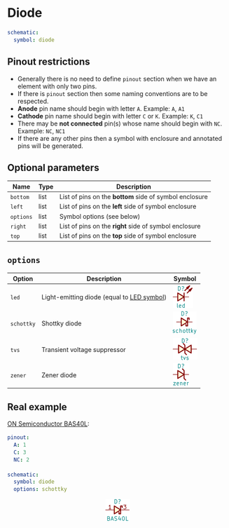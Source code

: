 Diode
=====

```yaml
schematic:
  symbol: diode
```

Pinout restrictions
-------------------

* Generally there is no need to define `pinout` section when we have an element with only two pins.
* If there is `pinout` section then some naming conventions are to be respected.
* **Anode** pin name should begin with letter `A`. Example: `A`, `A1`
* **Cathode** pin name should begin with letter `C` or `K`. Example: `K`, `C1`
* There may be **not connected** pin(s) whose name should begin with `NC`. Example: `NC`, `NC1`
* If there are any other pins then a symbol with enclosure and annotated pins will be generated.

Optional parameters
-------------------

| Name | Type | Description |
|------|------|-------------|
| `bottom` | list | List of pins on the **bottom** side of symbol enclosure |
| `left` | list | List of pins on the **left** side of symbol enclosure |
| `options` | list | Symbol options (see below) |
| `right` | list | List of pins on the **right** side of symbol enclosure |
| `top` | list | List of pins on the **top** side of symbol enclosure |

`options`
---------

| Option | Description | Symbol |
|--------|-------------|--------|
| `led` | Light-emitting diode (equal to [LED symbol](/symbols/led/)) | <img src="/img/symbols/diode/led.svg" width="46" alt="LED"> |
| `schottky` |  Shottky diode | <img src="/img/symbols/diode/schottky.svg" width="54" alt="Shottky diode"> |
| `tvs` | Transient voltage suppressor | <img src="/img/symbols/diode/tvs.svg" width="56" alt="TVS diode"> |
| `zener` | Zener diode | <img src="/img/symbols/diode/zener.svg" width="38" alt="Zener diode"> |

Real example
------------

[ON Semiconductor BAS40L](https://github.com/qeda/library/blob/master/onsemi/bas40l.yaml):

```yaml
pinout:
  A: 1
  C: 3
  NC: 2

schematic:
  symbol: diode
  options: schottky
```

<center><img src="/img/symbols/diode/bas40l.svg" width="56" alt="ON Semiconductor BAS40L"></center>
